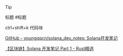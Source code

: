 > [!TIP]
>
> 标题 #标题
>
> ctrl+shift+k 代码块

[GitHub - youngqqcn/solana_dev_notes: Solana开发笔记](https://github.com/youngqqcn/solana_dev_notes)

[【区块链】Solana 开发笔记 Part 1 - Rust精选](https://rustmagazine.github.io/rust_magazine_2021/chapter_10/solana-learn-part1.html)